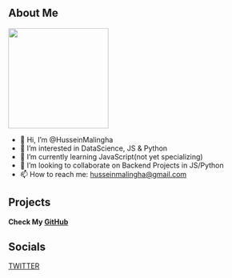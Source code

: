 ## About Me

<img height="200" src="https://avatars.githubusercontent.com/u/19469697?v=4https://files.document360.io/filename/folder/subfolder/imagename.png"/>

- 👋 Hi, I’m @HusseinMalingha
- 👀 I’m interested in DataScience, JS & Python
- 🌱 I’m currently learning JavaScript(not yet specializing)
- 💞️ I’m looking to collaborate on Backend Projects in JS/Python
- 📫 How to reach me: [husseinmalingha@gmail.com](mailto:husseinmalingha@gmail.com)

## Projects

**Check My [GitHub](https://github.com/HusseinMalingha)** 

## Socials

[TWITTER](https:x.com/hm_osep)

<!-- Google tag (gtag.js) -->
<script async src="https://www.googletagmanager.com/gtag/js?id=G-DPTKZ9TES2"></script>
<script>
  window.dataLayer = window.dataLayer || [];
  function gtag(){dataLayer.push(arguments);}
  gtag('js', new Date());

  gtag('config', 'G-DPTKZ9TES2');
</script>
